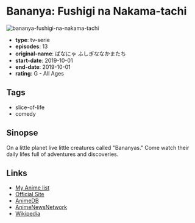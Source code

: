 # Bananya: Fushigi na Nakama-tachi

![bananya-fushigi-na-nakama-tachi](https://cdn.myanimelist.net/images/anime/1449/102481.jpg)

-   **type**: tv-serie
-   **episodes**: 13
-   **original-name**: ばなにゃ ふしぎななかまたち
-   **start-date**: 2019-10-01
-   **end-date**: 2019-10-01
-   **rating**: G - All Ages

## Tags

-   slice-of-life
-   comedy

## Sinopse

On a little planet live little creatures called "Bananyas." Come watch their daily lifes full of adventures and discoveries.

## Links

-   [My Anime list](https://myanimelist.net/anime/40228/Bananya__Fushigi_na_Nakama-tachi)
-   [Official Site](https://bananya.jp/)
-   [AnimeDB](http://anidb.info/perl-bin/animedb.pl?show=anime&aid=15036)
-   [AnimeNewsNetwork](http://www.animenewsnetwork.com/encyclopedia/anime.php?id=22414)
-   [Wikipedia](https://en.wikipedia.org/wiki/Bananya)
